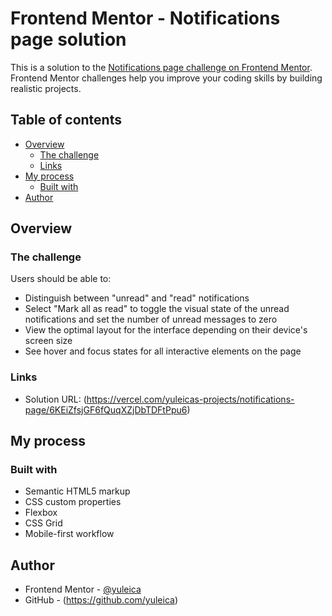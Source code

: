 # Frontend Mentor - Notifications page solution

This is a solution to the [Notifications page challenge on Frontend Mentor](https://www.frontendmentor.io/challenges/notifications-page-DqK5QAmKbC). Frontend Mentor challenges help you improve your coding skills by building realistic projects. 

## Table of contents

- [Overview](#overview)
  - [The challenge](#the-challenge)
  - [Links](#links)
- [My process](#my-process)
  - [Built with](#built-with)
- [Author](#author)



## Overview

### The challenge

Users should be able to:

- Distinguish between "unread" and "read" notifications
- Select "Mark all as read" to toggle the visual state of the unread notifications and set the number of unread messages to zero
- View the optimal layout for the interface depending on their device's screen size
- See hover and focus states for all interactive elements on the page


### Links

- Solution URL: (https://vercel.com/yuleicas-projects/notifications-page/6KEiZfsjGF6fQuqXZjDbTDFtPpu6)

## My process

### Built with

- Semantic HTML5 markup
- CSS custom properties
- Flexbox
- CSS Grid
- Mobile-first workflow


## Author

- Frontend Mentor - [@yuleica](https://www.frontendmentor.io/profile/yuleica)
- GitHub - (https://github.com/yuleica)

